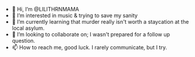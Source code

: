 - 👋 Hi, I’m @LILITHRNMAMA
- 👀 I’m interested in music & trying to save my sanity
- 🌱 I’m currently learning that murder really isn't worth a staycation at the local asylum.
- 💞️ I’m looking to collaborate on; I wasn't prepared for a follow up question.
- 📫 How to reach me, good luck. I rarely communicate, but I try.

<!---
LILITHRNMAMA/LILITHRNMAMA is a ✨ special ✨ repository because its `README.md` (this file) appears on your GitHub profile.
You can click the Preview link to take a look at your changes.
--->
